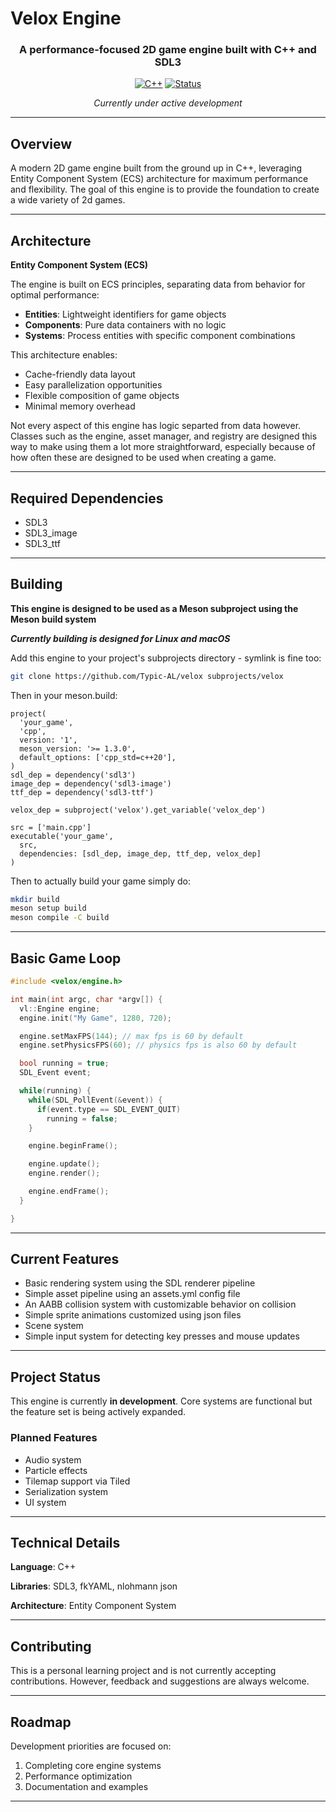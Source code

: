 # Velox Engine

<div align="center">

### A performance-focused 2D game engine built with C++ and SDL3

[![C++](https://img.shields.io/badge/C++-00599C?style=for-the-badge&logo=c%2B%2B&logoColor=white)]()
[![Status](https://img.shields.io/badge/Status-In_Development-yellow?style=for-the-badge)]()

*Currently under active development*

</div>

---

## Overview

A modern 2D game engine built from the ground up in C++, leveraging Entity Component System (ECS) architecture for maximum performance and flexibility. The goal of this engine is to provide the foundation to create a wide variety of 2d games.

---

## Architecture

**Entity Component System (ECS)**

The engine is built on ECS principles, separating data from behavior for optimal performance:

- **Entities**: Lightweight identifiers for game objects
- **Components**: Pure data containers with no logic
- **Systems**: Process entities with specific component combinations

This architecture enables:
- Cache-friendly data layout
- Easy parallelization opportunities
- Flexible composition of game objects
- Minimal memory overhead
  
Not every aspect of this engine has logic separted from data however. Classes such as the engine, asset manager, and registry are designed this way to make using them a lot more straightforward, especially because of how often these are designed to be used when creating a game.

---

## Required Dependencies
- SDL3
- SDL3_image
- SDL3_ttf

---

## Building

**This engine is designed to be used as a Meson subproject using the Meson build system**

***Currently building is designed for Linux and macOS***

Add this engine to your project's subprojects directory - symlink is fine too:

```bash
git clone https://github.com/Typic-AL/velox subprojects/velox
```
Then in your meson.build:
```meson
project(
  'your_game',
  'cpp',
  version: '1',
  meson_version: '>= 1.3.0',
  default_options: ['cpp_std=c++20'],
)
sdl_dep = dependency('sdl3')
image_dep = dependency('sdl3-image')
ttf_dep = dependency('sdl3-ttf')

velox_dep = subproject('velox').get_variable('velox_dep')

src = ['main.cpp']
executable('your_game',
  src,
  dependencies: [sdl_dep, image_dep, ttf_dep, velox_dep]
)
```
Then to actually build your game simply do:
```bash
mkdir build
meson setup build
meson compile -C build
```
---

## Basic Game Loop

```c++
#include <velox/engine.h>

int main(int argc, char *argv[]) {
  vl::Engine engine;
  engine.init("My Game", 1280, 720);

  engine.setMaxFPS(144); // max fps is 60 by default
  engine.setPhysicsFPS(60); // physics fps is also 60 by default

  bool running = true;
  SDL_Event event;

  while(running) {
    while(SDL_PollEvent(&event)) {
      if(event.type == SDL_EVENT_QUIT)
        running = false;
    }

    engine.beginFrame();

    engine.update();
    engine.render();

    engine.endFrame();
  }

}
```
---

## Current Features

- Basic rendering system using the SDL renderer pipeline
- Simple asset pipeline using an assets.yml config file
- An AABB collision system with customizable behavior on collision
- Simple sprite animations customized using json files
- Scene system
- Simple input system for detecting key presses and mouse updates

---

## Project Status

This engine is currently **in development**. Core systems are functional but the feature set is being actively expanded.

### Planned Features

- Audio system
- Particle effects
- Tilemap support via Tiled
- Serialization system
- UI system

---



## Technical Details

**Language**: C++

**Libraries**: SDL3, fkYAML, nlohmann json

**Architecture**: Entity Component System

---

## Contributing

This is a personal learning project and is not currently accepting contributions. However, feedback and suggestions are always welcome.

---

## Roadmap

Development priorities are focused on:
1. Completing core engine systems
2. Performance optimization
3. Documentation and examples

---
<div align="center">

</div>
